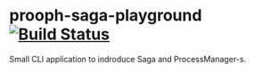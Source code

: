 # prooph-saga-playground [![Build Status](https://travis-ci.org/lzakrzewski/prooph-saga-playground.svg?branch=master)](https://travis-ci.org/lzakrzewski/prooph-saga-playground)
Small CLI application to indroduce Saga and ProcessManager-s. 
